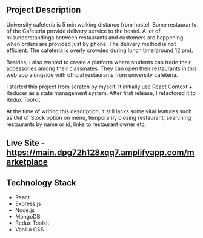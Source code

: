 ## Project Description
University cafeteria is 5 min walking distance from hostel. Some restaurants of the Cafeteria provide delivery service to the hostel. A lot of misunderstandings between restaurants and customers are happening when orders are provided just by phone. The delivery method is not efficient.
The cafeteria is overly crowded during lunch time(around 12 pm).

Besides, I also wanted to create a platform where students can trade their accessories among their classmates. They can open their restaurants in this web app alongside with official restaurants from university cafeteria.

I started this project from scratch by myself. It initially use React Context + Reducer as a state management system. After first release, I refactored it to Redux Toolkit.

At the time of writing this description, it still lacks some vital features such as Out of Stock option on menu, temporarily closing restaurant, searching restaurants by name or id, links to restaurant owner etc.

## Live Site - https://main.dpg72h128xqq7.amplifyapp.com/marketplace

## Technology Stack
- React
- Express.js
- Node.js
- MongoDB
- Redux Toolkit
- Vanilla CSS

